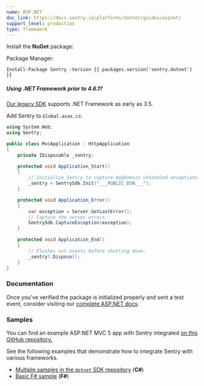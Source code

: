 ```yaml
---
name: ASP.NET
doc_link: https://docs.sentry.io/platforms/dotnet/guides/aspnet/
support_level: production
type: framework
---
```


Install the **NuGet** package:

Package Manager:

```shell
Install-Package Sentry -Version {{ packages.version('sentry.dotnet') }}
```

<div class="alert alert-info" role="alert"><h5 class="no_toc">Using .NET Framework prior to 4.6.1?</h5>
    <div class="alert-body content-flush-bottom">
        <a href="https://docs.sentry.io/clients/csharp/">Our legacy SDK</a> supports .NET Framework as early as 3.5.
    </div>
</div>

Add Sentry to `Global.asax.cs`:

```csharp
using System.Web;
using Sentry;

public class MvcApplication : HttpApplication
{
    private IDisposable _sentry;

    protected void Application_Start()
    {
        // Initialize Sentry to capture AppDomain unhandled exceptions and more.
        _sentry = SentrySdk.Init("___PUBLIC_DSN___");
    }

    protected void Application_Error()
    {
        var exception = Server.GetLastError();
        // Capture the server errors.
        SentrySdk.CaptureException(exception);
    }

    protected void Application_End()
    {
        // Flushes out events before shutting down.
        _sentry?.Dispose();
    }
}
```

### Documentation

Once you've verified the package is initialized properly and sent a test event, consider visiting our [complete ASP.NET docs](https://docs.sentry.io/platforms/dotnet/guides/aspnet/).

### Samples

You can find an example ASP.NET MVC 5 app with Sentry integrated [on this GitHub repository.](https://github.com/getsentry/examples/tree/master/dotnet/AspNetMvc5Ef6)

See the following examples that demonstrate how to integrate Sentry with various frameworks.

- [Multiple samples in the `dotnet` SDK repository](https://github.com/getsentry/sentry-dotnet/tree/main/samples) (**C#**)
- [Basic F# sample](https://github.com/sentry-demos/fsharp) (**F#**)
